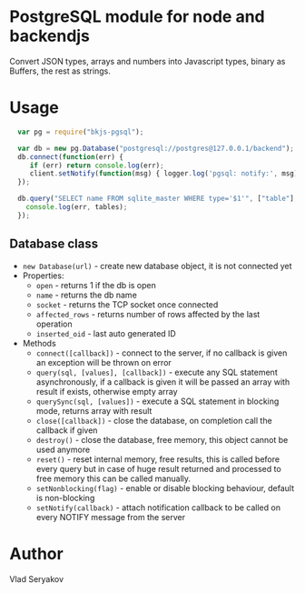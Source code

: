 # PostgreSQL module for node and backendjs

Convert JSON types, arrays and numbers into Javascript types, binary as Buffers, the rest as strings.

# Usage

```javascript
  var pg = require("bkjs-pgsql");

  var db = new pg.Database("postgresql://postgres@127.0.0.1/backend");
  db.connect(function(err) {
     if (err) return console.log(err);
     client.setNotify(function(msg) { logger.log('pgsql: notify:', msg) });
  });

  db.query("SELECT name FROM sqlite_master WHERE type='$1'", ["table"], function(err, tables) {
    console.log(err, tables);
  });
```

## Database class
- `new Database(url)` - create new database object, it is not connected yet
- Properties:
  - `open` - returns 1 if the db is open
  - `name` - returns the db name
  - `socket` - returns the TCP socket once connected
  - `affected_rows` - returns number of rows affected by the last operation
  - `inserted_oid` - last auto generated ID
- Methods
  - `connect([callback])` - connect to the server, if no callback is given an exception will be thrown on error
  - `query(sql, [values], [callback])` - execute any SQL statement asynchronously, if a callback
     is given it will be passed an array with result if exists, otherwise empty array
  - `querySync(sql, [values])` - execute a SQL statement in blocking mode, returns array with result
  - `close([callback])` - close the database, on completion call the callback if given
  - `destroy()` - close the database, free memory, this object cannot be used anymore
  - `reset()` - reset internal memory, free results, this is called before every query but in case of huge result
     returned and processed to free memory this can be called manually.
  - `setNonblocking(flag)` - enable or disable blocking behaviour, default is non-blocking
  - `setNotify(callback)` - attach notification callback to be called on every NOTIFY message from the server

# Author 

Vlad Seryakov

